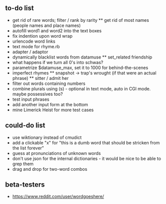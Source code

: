 ## to-do list

* get rid of rare words; filter / rank by rarity
** get rid of most names (people names and place names)
* autofill word1 and word2 into the text boxes
* fix indention upon word wrap
* urlencode word links
* text mode for rhyme.rb
* adapter / adaptor
* dynamically blacklist words from datamuse
** set_related friendship
* what happens if we turn all 0's into schwas?
* parametrize $datamuse_max, set it to 1000 for behind-the-scenes
* imperfect rhymes
** snapshot -> trap's wrought (if that were an actual phrase)
** sitter / admit her
* filter out words containing numbers
* combine plurals using (s) - optional in text mode, auto in CGI mode. maybe possessives too?
* test input phrases
* add another input form at the bottom
* mine Limerick Heist for more test cases

## could-do list

* use wiktionary instead of cmudict
* add a clickable "x" for "this is a dumb word that should be stricken from the list forever"
* guess at pronunciations of unknown words
* don't use json for the internal dictionaries - it would be nice to be able to grep them
* drag and drop for two-word combos

## beta-testers

* https://www.reddit.com/user/wordgoeshere/
